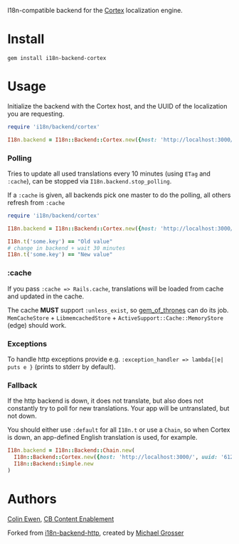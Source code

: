 I18n-compatible backend for the [Cortex](https://github.com/cbdr/cortex) localization engine.

Install
=======

    gem install i18n-backend-cortex

Usage
=====

Initialize the backend with the Cortex host, and the UUID of the localization you are requesting.

```Ruby
require 'i18n/backend/cortex'

I18n.backend = I18n::Backend::Cortex.new({host: 'http://localhost:3000/', uuid: '61267710-4286-4db9-a074-3dd5ae9993c1'})
```

### Polling
Tries to update all used translations every 10 minutes (using `ETag` and `:cache`), can be stopped via `I18n.backend.stop_polling`.

If a `:cache` is given, all backends pick one master to do the polling, all others refresh from `:cache`

```Ruby
require 'i18n/backend/cortex'

I18n.backend = I18n::Backend::Cortex.new({host: 'http://localhost:3000/', uuid: '61267710-4286-4db9-a074-3dd5ae9993c1', cache: Rails.cache})

I18n.t('some.key') == "Old value"
# change in backend + wait 30 minutes
I18n.t('some.key') == "New value"
```

### :cache
If you pass `:cache => Rails.cache`, translations will be loaded from cache and updated in the cache.

The cache **MUST** support `:unless_exist`, so [gem_of_thrones](https://github.com/grosser/gem_of_thrones) can do its job. `MemCacheStore` + `LibmemcachedStore` + `ActiveSupport::Cache::MemoryStore` (edge) should work.

### Exceptions
To handle http exceptions provide e.g. `:exception_handler => lambda{|e| puts e }` (prints to stderr by default).

### Fallback
If the http backend is down, it does not translate, but also does not constantly try to poll for new translations. Your app will be untranslated, but not down.

You should either use `:default` for all `I18n.t` or use a `Chain`, so when Cortex is down, an app-defined English translation is used, for example.

```Ruby
I18n.backend = I18n::Backend::Chain.new(
  I18n::Backend::Cortex.new({host: 'http://localhost:3000/', uuid: '61267710-4286-4db9-a074-3dd5ae9993c1'}),
  I18n::Backend::Simple.new
)
```

Authors
======
[Colin Ewen](https://github.com/casao), [CB Content Enablement](https://github.com/cb-talent-development)

Forked from [i18n-backend-http](https://github.com/grosser/i18n-backend-http), created by [Michael Grosser](http://grosser.it)
